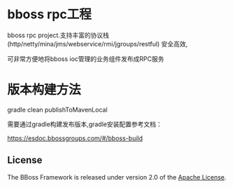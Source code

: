 

# bboss rpc工程
 bboss rpc  project.支持丰富的协议栈(http/netty/mina/jms/webservice/rmi/jgroups/restful) 安全高效,
 
   可非常方便地将bboss ioc管理的业务组件发布成RPC服务
# 版本构建方法

gradle clean publishToMavenLocal

需要通过gradle构建发布版本,gradle安装配置参考文档：

https://esdoc.bbossgroups.com/#/bboss-build



## License

The BBoss Framework is released under version 2.0 of the [Apache License][].

[Apache License]: http://www.apache.org/licenses/LICENSE-2.0
